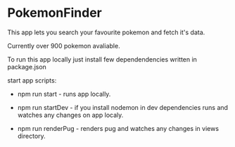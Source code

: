 # PokemonFinder

This app lets you search your favourite pokemon and fetch it's data.

Currently over 900 pokemon avaliable.

To run this app locally just install few dependendencies written in package.json

start app scripts:

  - npm run start - runs app locally.

  - npm run startDev - if you install nodemon in dev dependencies runs and watches any changes on app localy.

  - npm run renderPug - renders pug and watches any changes in views directory.
